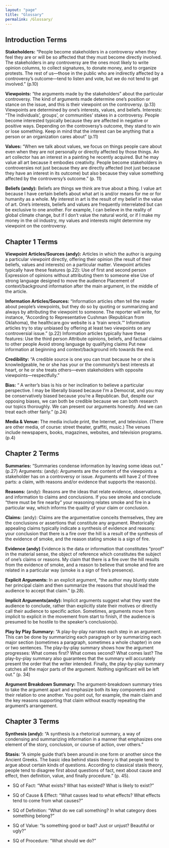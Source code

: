 ```yaml
---
layout: "page"
title: "Glossary"
permalink: /Glossary/
---
```


## Introduction Terms

**Stakeholders:** “People become stakeholders in a controversy when they feel they are or will be so affected that they must become directly involved. The stakeholders in any controversy are the ones most likely to write opinion columns, to collect signatures, to donate money, and to organize protests. The rest of us—those in the public who are indirectly affected by a controversy’s outcome—tend to listen and vote, but we do not tend to get involved.” (p.10)

**Viewpoints:** “the arguments made by the stakeholders” about the particular controversy. The kind of arguments made determine one’s position or stance on the issue, and this is their viewpoint on the controversy. (p.13) Viewpoints are determined by one’s interests, values, and beliefs.
Interests: “The individuals’, groups’, or communities’ stakes in a controversy. People become interested typically because they are affected in negative or positive ways. Depending on the controversy’s outcome, they stand to win or lose something. Keep in mind that the interest can be anything that a person or an organization cares about” (p.11)

**Values:** “When we talk about values, we focus on things people care about even when they are not personally or directly affected by those things. An art collector has an interest in a painting he recently acquired. But he may value all art because it embodies creativity. People become stakeholders in controversies not just because they are directly affected (not just because they have an interest in its outcome) but also because they value something affected by the controversy’s outcome.” (p. 11)

**Beliefs (andy):**  Beliefs are things we think are true about a thing. I value art because I have certain beliefs about what art is and/or means for me or for humanity as a whole. My interest in art is the result of my belief in the value of art. One’s interests, beliefs and values are frequently interrelated but can be exclusive to one another. For example, I can believe in the reality of global climate change, but if I don’t value the natural world, or if I make my money in the oil industry, my values and interests might determine my viewpoint on the controversy.

## Chapter 1 Terms

**Viewpoint Articles/Sources (andy):** Articles in which the author is arguing a particular viewpoint directly, offering their opinion (the result of their beliefs, values and interests) on a particular matter. Viewpoint articles typically have these features (p.22):
Use of first and second person
Expression of opinions without attributing them to someone else
Use of strong language designed to move the audience
Placement of context/background information after the main argument, in the middle of the article.

**Information Articles/Sources:** “Information articles often tell the reader about people’s viewpoints, but they do so by quoting or summarizing and always by attributing the viewpoint to someone. The reporter will write, for instance, “According to Representative Cushman (Republican from Oklahoma), the healthcare.gov website is a ‘train wreck.’” Information articles try to stay unbiased by offering at least two viewpoints on any controversial issue.” (p.22) Information articles typically have these features:
Use the third person
Attribute opinions, beliefs, and factual claims to other people
Avoid strong language by qualifying claims
Put new information at beginning and context/background info towards the end.

**Credibility:** “A credible source is one you can trust because he or she is knowledgeable, he or she has your or the community’s best interests at heart, or he or she treats others—even stakeholders with opposite viewpoints—respectfully.”

**Bias:** “ A writer’s bias is his or her inclination to believe a particular perspective. I may be liberally biased because I’m a Democrat, and you may be conservatively biased because you’re a Republican. But, despite our opposing biases, we can both be credible because we can both research our topics thoroughly. We can present our arguments honestly. And we can treat each other fairly.” (p.24)

**Media & Venue:** The media include print, the Internet, and television. (There are other media, of course: street theater, graffiti, music.) The venues include newspapers, books, magazines, websites, and television programs. (p.4)

## Chapter 2 Terms

**Summaries:** “Summaries condense information by leaving some ideas out.” (p.27)
Arguments: (andy): Arguments are the content of the viewpoints a stakeholder has on a controversy or issue. Arguments will have 2 of three parts: a claim, with reasons and/or evidence that supports the reason(s).

**Reasons:** (andy): Reasons are the ideas that relate evidence, observations, and information to claims and conclusions. If you see smoke and conclude “there must be fire nearby” your reasoning relates smoke and fire in a particular way, which informs the quality of your claim or conclusion.

**Claims:** (andy): Claims are the argumentative conceits themselves, they are the conclusions or assertions that constitute any argument. Rhetorically appealing claims typically indicate a synthesis of evidence and reasons: your conclusion that there is a fire over the hill is a result of the synthesis of the evidence of smoke, and the reason stating smoke is a sign of fire.

**Evidence (andy)** Evidence is the data or information that constitutes “proof” in the material sense, the object of reference which constitutes the subject of one’s claims or reasons. My claim that there is a fire over the hill results from the evidence of smoke, and a reason to believe that smoke and fire are related in a particular way (smoke is a sign of fire’s presence).

**Explicit Arguments:** In an explicit argument, “the author may bluntly state her principal claim and then summarize the reasons that should lead the audience to accept that claim.” (p.28).

**Implicit Arguments(andy):** Implicit arguments suggest what they want the audience to conclude, rather than explicitly state their motives or directly call their audience to specific action. Sometimes, arguments move from implicit to explicit in the movement from start to finish, if the audience is presumed to be hostile to the speaker’s conclusion(s).

**Play by Play Summary:** “A play-by-play narrates each step in an argument. This can be done by summarizing each paragraph or by summarizing each major section (sometimes a paragraph, sometimes a whole chapter) in one or two sentences. The play-by-play summary shows how the argument progresses: What comes first?  What comes second? What comes last? The play-by-play summary also guarantees that the summary will accurately present the order that the writer intended. Finally, the play-by-play summary catches all the major parts of the argument. Nothing significant will be left out.” (p. 34)

**Argument Breakdown Summary:** The argument-breakdown summary tries to take the argument apart and emphasize both its key components and their relation to one another. You point out, for example, the main claim and the key reasons supporting that claim without exactly repeating the argument’s arrangement.

## Chapter 3 Terms

**Synthesis (andy):** “A synthesis is a rhetorical summary, a way of condensing and summarizing information in a manner that emphasizes one element of the story, conclusion, or course of action, over others.”

**Stasis:** “A simple guide that’s been around in one form or another since the Ancient Greeks. The basic idea behind stasis theory is that people tend to argue about certain kinds of questions. According to classical stasis theory, people tend to disagree first about questions of fact, next about cause and effect, then definition, value, and finally procedure.” (p. 45).

* SQ of Fact: “What exists? What has existed? What is likely to exist?”

* SQ of Cause & Effect: “What causes lead to what effects? What effects tend to come from what causes?”

* SQ of Definition: “What do we call something? In what category does something belong?”

* SQ of Value: “Is something good or bad? Just or unjust? Beautiful or ugly?”

* SQ of Procedure: “What should we do?”
